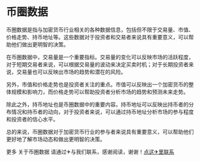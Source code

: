 # 币圈数据

币圈数据是指与加密货币行业相关的各种数据信息，包括但不限于交易量、市值、价格走势、持币地址等。这些数据对于投资者和交易者来说具有重要意义，可以帮助他们做出更明智的决策。

在币圈数据中，交易量是一个重要指标。交易量的变化可以反映市场的活跃程度，对于短期交易者来说，可以根据交易量的波动来决定买卖时机；对于长期投资者来说，交易量也可以反映出市场的趋势和潜在的风险。

另外，市值和价格走势也是投资者关注的重点。市值可以反映出一个加密货币的整体规模和影响力，而价格走势可以帮助投资者分析市场的趋势和预测未来走势。

除此之外，持币地址也是币圈数据中的重要内容。持币地址可以反映出持币者的分布情况和持币者的动向，对于投资者来说，可以通过持币地址分析市场的参与程度和投资者的信心水平。

总的来说，币圈数据对于加密货币行业的参与者来说具有重要意义，可以帮助他们更好地了解市场动态和做出更明智的决策。

更多 关于币圈数据 请通过✈与我们联系，感谢阅读，谢谢！[点这✈里联系](https://ads.k02.cc)